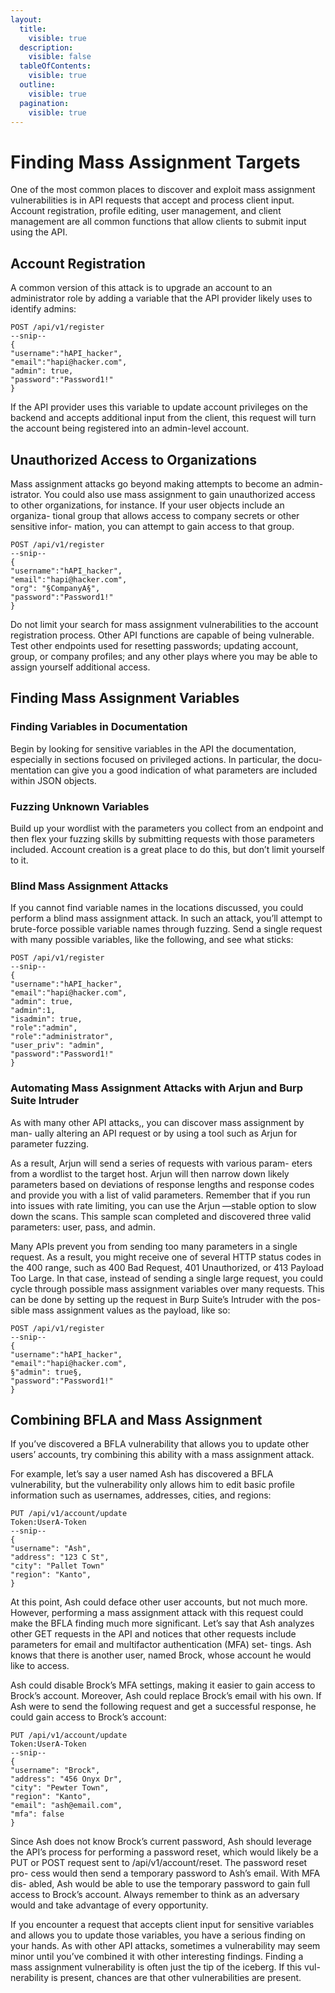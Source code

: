 ```yaml
---
layout:
  title:
    visible: true
  description:
    visible: false
  tableOfContents:
    visible: true
  outline:
    visible: true
  pagination:
    visible: true
---
```


# Finding Mass Assignment Targets

One of the most common places to discover and exploit mass assignment vulnerabilities is in API requests that accept and process client input. Account registration, profile editing, user management, and client management are all common functions that allow clients to submit input using the API.

## Account Registration

A common version of this attack is to upgrade an account to an administrator role by adding a variable that the API provider likely uses to identify admins:

```
POST /api/v1/register
--snip--
{
"username":"hAPI_hacker",
"email":"hapi@hacker.com",
"admin": true,
"password":"Password1!"
}
```

If the API provider uses this variable to update account privileges on the backend and accepts additional input from the client, this request will turn the account being registered into an admin-level account.



## Unauthorized Access to Organizations

Mass assignment attacks go beyond making attempts to become an admin- istrator. You could also use mass assignment to gain unauthorized access to other organizations, for instance. If your user objects include an organiza- tional group that allows access to company secrets or other sensitive infor- mation, you can attempt to gain access to that group.

```
POST /api/v1/register
--snip--
{
"username":"hAPI_hacker",
"email":"hapi@hacker.com",
"org": "§CompanyA§",
"password":"Password1!"
}
```

Do not limit your search for mass assignment vulnerabilities to the account registration process. Other API functions are capable of being vulnerable. Test other endpoints used for resetting passwords; updating account, group, or company profiles; and any other plays where you may be able to assign yourself additional access.

## Finding Mass Assignment Variables

### Finding Variables in Documentation

Begin by looking for sensitive variables in the API the documentation, especially in sections focused on privileged actions. In particular, the docu- mentation can give you a good indication of what parameters are included within JSON objects.

### Fuzzing Unknown Variables

Build up your wordlist with the parameters you collect from an endpoint and then flex your fuzzing skills by submitting requests with those parameters included. Account creation is a great place to do this, but don’t limit yourself to it.

### Blind Mass Assignment Attacks

If you cannot find variable names in the locations discussed, you could perform a blind mass assignment attack. In such an attack, you’ll attempt to brute-force possible variable names through fuzzing. Send a single request with many possible variables, like the following, and see what sticks:

```
POST /api/v1/register
--snip--
{
"username":"hAPI_hacker",
"email":"hapi@hacker.com",
"admin": true,
"admin":1,
"isadmin": true,
"role":"admin",
"role":"administrator",
"user_priv": "admin",
"password":"Password1!"
}
```

### Automating Mass Assignment Attacks with Arjun and Burp Suite Intruder

As with many other API attacks,, you can discover mass assignment by man- ually altering an API request or by using a tool such as Arjun for parameter fuzzing.

As a result, Arjun will send a series of requests with various param- eters from a wordlist to the target host. Arjun will then narrow down likely parameters based on deviations of response lengths and response codes and provide you with a list of valid parameters. Remember that if you run into issues with rate limiting, you can use the Arjun —stable option to slow down the scans. This sample scan completed and discovered three valid parameters: user, pass, and admin.

Many APIs prevent you from sending too many parameters in a single request. As a result, you might receive one of several HTTP status codes in the 400 range, such as 400 Bad Request, 401 Unauthorized, or 413 Payload Too Large. In that case, instead of sending a single large request, you could cycle through possible mass assignment variables over many requests. This can be done by setting up the request in Burp Suite’s Intruder with the pos- sible mass assignment values as the payload, like so:

```
POST /api/v1/register
--snip--
{
"username":"hAPI_hacker",
"email":"hapi@hacker.com",
§"admin": true§,
"password":"Password1!"
}
```

## Combining BFLA and Mass Assignment

If you’ve discovered a BFLA vulnerability that allows you to update other users’ accounts, try combining this ability with a mass assignment attack.

For example, let’s say a user named Ash has discovered a BFLA vulnerability, but the vulnerability only allows him to edit basic profile information such as usernames, addresses, cities, and regions:

```
PUT /api/v1/account/update
Token:UserA-Token
--snip--
{
"username": "Ash",
"address": "123 C St",
"city": "Pallet Town"
"region": "Kanto",
}
```

At this point, Ash could deface other user accounts, but not much more. However, performing a mass assignment attack with this request could make the BFLA finding much more significant. Let’s say that Ash analyzes other GET requests in the API and notices that other requests include parameters for email and multifactor authentication (MFA) set- tings. Ash knows that there is another user, named Brock, whose account he would like to access.

Ash could disable Brock’s MFA settings, making it easier to gain access to Brock’s account. Moreover, Ash could replace Brock’s email with his own. If Ash were to send the following request and get a successful response, he could gain access to Brock’s account:

```
PUT /api/v1/account/update
Token:UserA-Token
--snip--
{
"username": "Brock",
"address": "456 Onyx Dr",
"city": "Pewter Town",
"region": "Kanto",
"email": "ash@email.com",
"mfa": false
}
```

Since Ash does not know Brock’s current password, Ash should leverage the API’s process for performing a password reset, which would likely be a PUT or POST request sent to /api/v1/account/reset. The password reset pro- cess would then send a temporary password to Ash’s email. With MFA dis- abled, Ash would be able to use the temporary password to gain full access to Brock’s account. Always remember to think as an adversary would and take advantage of every opportunity.

If you encounter a request that accepts client input for sensitive variables and allows you to update those variables, you have a serious finding on your hands. As with other API attacks, sometimes a vulnerability may seem minor until you’ve combined it with other interesting findings. Finding a mass assignment vulnerability is often just the tip of the iceberg. If this vul- nerability is present, chances are that other vulnerabilities are present.
